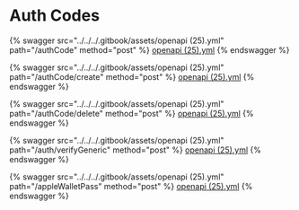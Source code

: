 # Auth Codes



{% swagger src="../../../.gitbook/assets/openapi (25).yml" path="/authCode" method="post" %}
[openapi (25).yml](<../../../.gitbook/assets/openapi (25).yml>)
{% endswagger %}

{% swagger src="../../../.gitbook/assets/openapi (25).yml" path="/authCode/create" method="post" %}
[openapi (25).yml](<../../../.gitbook/assets/openapi (25).yml>)
{% endswagger %}

{% swagger src="../../../.gitbook/assets/openapi (25).yml" path="/authCode/delete" method="post" %}
[openapi (25).yml](<../../../.gitbook/assets/openapi (25).yml>)
{% endswagger %}

{% swagger src="../../../.gitbook/assets/openapi (25).yml" path="/auth/verifyGeneric" method="post" %}
[openapi (25).yml](<../../../.gitbook/assets/openapi (25).yml>)
{% endswagger %}

{% swagger src="../../../.gitbook/assets/openapi (25).yml" path="/appleWalletPass" method="post" %}
[openapi (25).yml](<../../../.gitbook/assets/openapi (25).yml>)
{% endswagger %}
